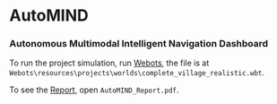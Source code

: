 # AutoMIND
### Autonomous Multimodal Intelligent Navigation Dashboard

To run the project simulation, run [Webots](Webots/esources/projects/worlds/complete_village_realistic.wbt), the file is at `Webots\resources\projects\worlds\complete_village_realistic.wbt`.

To see the [Report](AutoMIND_Report.pdf), open `AutoMIND_Report.pdf`.